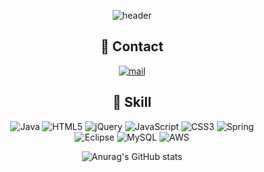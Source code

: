 
<div align="center">

 ![header](https://capsule-render.vercel.app/api?type=slice&color=gradient&height=160&section=header&text=hagulu%20developer&fontAlign=50&fontAlignY=70&fontSize=90&fontColor=000000)
  
   
## 📧 Contact  

[![mail](https://img.shields.io/badge/Gmail-EA4335?style=for-the-badge&logo=GMail&logoColor=white)](mailto:lecture@hagulu.com)

## 💪 Skill

![Java](https://img.shields.io/badge/java-%23ED8B00.svg?style=for-the-badge&logo=java&logoColor=white)
![HTML5](https://img.shields.io/badge/html5-%23E34F26.svg?style=for-the-badge&logo=html5&logoColor=white)
![jQuery](https://img.shields.io/badge/jquery-%230769AD.svg?style=for-the-badge&logo=jquery&logoColor=white)
![JavaScript](https://img.shields.io/badge/javascript-%23323330.svg?style=for-the-badge&logo=javascript&logoColor=%23F7DF1E)
![CSS3](https://img.shields.io/badge/css3-%231572B6.svg?style=for-the-badge&logo=css3&logoColor=white)
![Spring](https://img.shields.io/badge/spring-%236DB33F.svg?style=for-the-badge&logo=spring&logoColor=white)  
![Eclipse](https://img.shields.io/badge/Eclipse-FE7A16.svg?style=for-the-badge&logo=Eclipse&logoColor=white)
![MySQL](https://img.shields.io/badge/mysql-%2300f.svg?style=for-the-badge&logo=mysql&logoColor=white)
![AWS](https://img.shields.io/badge/AWS-%23FF9900.svg?style=for-the-badge&logo=amazon-aws&logoColor=white)

  ![Anurag's GitHub stats](https://github-readme-stats.vercel.app/api?username=dulumary&&show_icons=true&theme=default)

</div>



